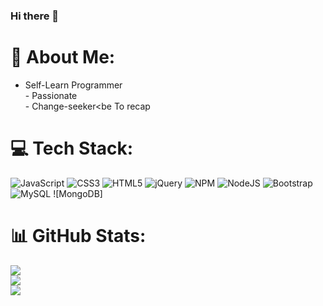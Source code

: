 ### Hi there 👋
# 💫 About Me:
- Self-Learn Programmer<br>- Passionate<br>- Change-seeker<be To recap


# 💻 Tech Stack:
![JavaScript](https://img.shields.io/badge/javascript-%23323330.svg?style=for-the-badge&logo=javascript&logoColor=%23F7DF1E) ![CSS3](https://img.shields.io/badge/css3-%231572B6.svg?style=for-the-badge&logo=css3&logoColor=white) ![HTML5](https://img.shields.io/badge/html5-%23E34F26.svg?style=for-the-badge&logo=html5&logoColor=white) ![jQuery](https://img.shields.io/badge/jquery-%230769AD.svg?style=for-the-badge&logo=jquery&logoColor=white) ![NPM](https://img.shields.io/badge/NPM-%23000000.svg?style=for-the-badge&logo=npm&logoColor=white) ![NodeJS](https://img.shields.io/badge/node.js-6DA55F?style=for-the-badge&logo=node.js&logoColor=white) ![Bootstrap](https://img.shields.io/badge/bootstrap-%23563D7C.svg?style=for-the-badge&logo=bootstrap&logoColor=white) ![MySQL](https://img.shields.io/badge/mysql-%2300f.svg?style=for-the-badge&logo=mysql&logoColor=white) ![MongoDB]
# 📊 GitHub Stats:
![](https://github-readme-stats.vercel.app/api?username=Mubeen-Jawed&theme=dark&hide_border=true&include_all_commits=false&count_private=false)<br/>
![](https://github-readme-streak-stats.herokuapp.com/?user=Mubeen-Jawed&theme=dark&hide_border=true)<br/>
![](https://github-readme-stats.vercel.app/api/top-langs/?username=Mubeen-Jawed&theme=dark&hide_border=true&include_all_commits=false&count_private=false&layout=compact)

<!-- Proudly created with GPRM ( https://gprm.itsvg.in ) -->

